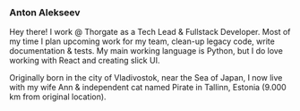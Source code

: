 ### Anton Alekseev

Hey there! I work @ Thorgate as a Tech Lead & Fullstack Developer. Most of my time I plan upcoming work for my team, clean-up legacy code, write documentation & tests. My main working language is Python, but I do love working with React and creating slick UI.

Originally born in the city of Vladivostok, near the Sea of Japan, I now live with my wife Ann & independent cat named Pirate in Tallinn, Estonia (9.000 km from original location).
